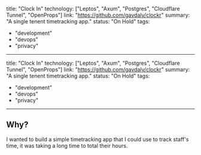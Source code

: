 title: "Clock In"
technology: ["Leptos", "Axum", "Postgres", "Cloudflare Tunnel", "OpenProps"]
link: "https://github.com/gavdaly/clockr"
summary: "A single tenent timetracking app."
status: "On Hold"
tags:
  - "development"
  - "devops"
  - "privacy"
---
title: "Clock In"
technology: ["Leptos", "Axum", "Postgres", "Cloudflare Tunnel", "OpenProps"]
link: "https://github.com/gavdaly/clockr"
summary: "A single tenent timetracking app."
status: "On Hold"
tags:
  - "development"
  - "devops"
  - "privacy"
---

## Why?

I wanted to build a simple timetracking app that I could use to track staff's time, it was taking a long time to total their hours.
